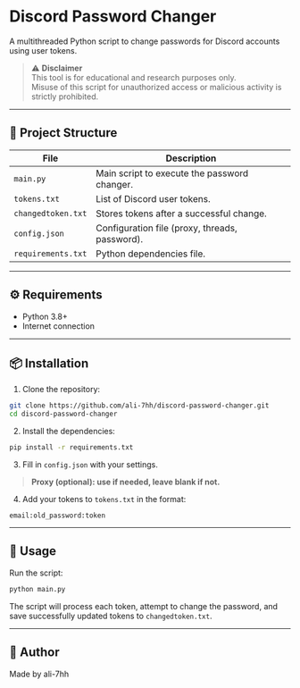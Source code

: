 # Discord Password Changer

A multithreaded Python script to change passwords for Discord accounts using user tokens.

> ⚠️ **Disclaimer**  
> This tool is for educational and research purposes only.  
> Misuse of this script for unauthorized access or malicious activity is strictly prohibited.

---

## 📁 Project Structure

| File               | Description                                  |
|--------------------|----------------------------------------------|
| `main.py`          | Main script to execute the password changer. |
| `tokens.txt`       | List of Discord user tokens.                 |
| `changedtoken.txt` | Stores tokens after a successful change.     |
| `config.json`      | Configuration file (proxy, threads, password). |
| `requirements.txt` | Python dependencies file.                    |

---

## ⚙️ Requirements

- Python 3.8+
- Internet connection

---

## 📦 Installation

1. Clone the repository:

```bash
git clone https://github.com/ali-7hh/discord-password-changer.git
cd discord-password-changer
```

2. Install the dependencies:

```bash
pip install -r requirements.txt
```

3. Fill in `config.json` with your settings.

> **Proxy (optional): use if needed, leave blank if not.**

4. Add your tokens to `tokens.txt` in the format:
```
email:old_password:token
```

---

## 🚀 Usage

Run the script:

```bash
python main.py
```

The script will process each token, attempt to change the password, and save successfully updated tokens to `changedtoken.txt`.

---

## 🙋 Author

Made by ali-7hh
